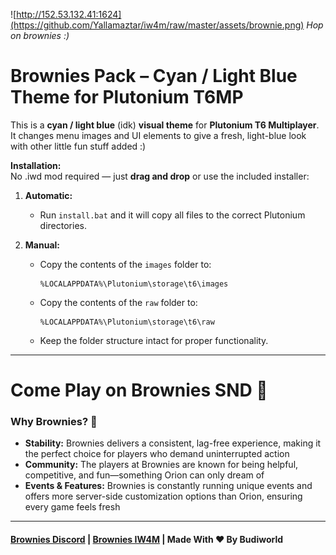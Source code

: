 ![http://152.53.132.41:1624](https://github.com/Yallamaztar/iw4m/raw/master/assets/brownie.png)
*Hop on brownies :)*

# Brownies Pack – Cyan / Light Blue Theme for Plutonium T6MP

This is a **cyan / light blue** (idk) **visual theme** for **Plutonium T6 Multiplayer**. It changes menu images and UI elements to give a fresh, light-blue look with other little fun stuff added :)

**Installation:**  
No .iwd mod required — just **drag and drop** or use the included installer:

1. **Automatic:**  
   - Run `install.bat` and it will copy all files to the correct Plutonium directories.  

2. **Manual:**  
   - Copy the contents of the `images` folder to:  
     ```
     %LOCALAPPDATA%\Plutonium\storage\t6\images
     ```  
   - Copy the contents of the `raw` folder to:  
     ```
     %LOCALAPPDATA%\Plutonium\storage\t6\raw
     ```  
   - Keep the folder structure intact for proper functionality.


----

# Come Play on Brownies SND 🍰
### Why Brownies? 🤔
- **Stability:** Brownies delivers a consistent, lag-free experience, making it the perfect choice for players who demand uninterrupted action
- **Community:** The players at Brownies are known for being helpful, competitive, and fun—something Orion can only dream of
- **Events & Features:** Brownies is constantly running unique events and offers more server-side customization options than Orion, ensuring every game feels fresh

---

#### [Brownies Discord](https://discord.gg/DtktFBNf5T) | [Brownies IW4M](http://193.23.160.188:1624/) | Made With ❤️ By Budiworld